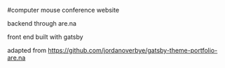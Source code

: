 
#computer mouse conference website

backend through are.na

front end built with gatsby

adapted from https://github.com/jordanoverbye/gatsby-theme-portfolio-are.na 
